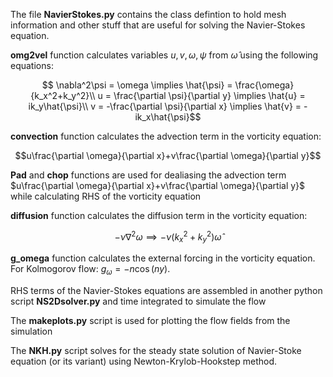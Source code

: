 The file __NavierStokes.py__ contains the class defintion to hold mesh information and other stuff that are useful for solving the Navier-Stokes equation. 

__omg2vel__ function calculates variables $u, v, \omega, \psi$ from $\hat{\omega}$ using the following equations:

$$ \nabla^2\psi = \omega \implies \hat{\psi} = \frac{\omega}{k_x^2+k_y^2}\\ u = \frac{\partial \psi}{\partial y} \implies \hat{u} = ik_y\hat{\psi}\\ v = -\frac{\partial \psi}{\partial x} \implies \hat{v} = -ik_x\hat{\psi}$$ 

__convection__ function calculates the advection term in the vorticity equation: 

$$u\frac{\partial \omega}{\partial x}+v\frac{\partial \omega}{\partial y}$$

__Pad__ and __chop__ functions are used for dealiasing the advection term $u\frac{\partial \omega}{\partial x}+v\frac{\partial \omega}{\partial y}$ while calculating RHS of the vorticity equation

__diffusion__ function calculates the diffusion term in the vorticity equation: 

$$-\nu \nabla^2\omega \implies -\nu(k_x^2+k_y^2)\hat{\omega}$$

__g_omega__ function calculates the external forcing in the vorticity equation.
For Kolmogorov flow: $g_\omega = -n\cos(ny)$.

RHS terms of the Navier-Stokes equations are assembled in another python script __NS2Dsolver.py__ and time integrated to simulate the flow

The __makeplots.py__ script is used for plotting the flow fields from the simulation

The __NKH.py__ script solves for the steady state solution of Navier-Stoke equation (or its variant) using Newton-Krylob-Hookstep method. 
